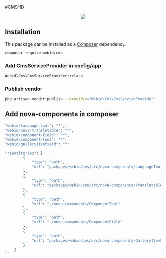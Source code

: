 #CMS^ID
<p align="center">
<a href="blob/master/LICENSE"><img src="https://img.shields.io/badge/license-MIT-blue.svg?style=flat-square"></a>
</p>


## Installation

This package can be installed as a [Composer](https://getcomposer.org/) dependency.

```bash
composer require webid/cms
```

### Add CmsServiceProvider in config/app

```bash
Webid\Cms\CmsServiceProvider::class
```

### Publish vendor

```bash
php artisan vendor:publish --provider="Webid\Cms\CmsServiceProvider"
```

## Add nova-components in composer 

```bash
"webid/language-tool": "*",
"webid/nova-translatable": "*",
"webid/component-field": "*",
"webid/component-tool": "*",
"webid/galleryitemfield": "*"
```

```bash
"repositories": [   
        {
            "type": "path",
            "url": "packages/webid/cms/src/nova-components/LanguageTool"
        },
        {
            "type": "path",
            "url": "packages/webid/cms/src/nova-components/TranslatableTool"
        },
        {
            "type": "path",
            "url": "./nova-components/ComponentTool"
        },
        {
            "type": "path",
            "url": "./nova-components/ComponentField"
        },
        {
            "type": "path",
            "url": "packages/webid/cms/src/nova-components/GalleryItemField"
        }
    ]
``
